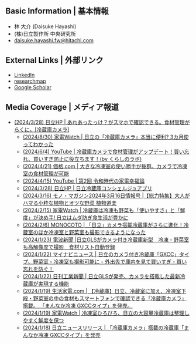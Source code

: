 ## Basic Information | 基本情報
- 林 大介 (Daisuke Hayashi）
- (株)日立製作所 中央研究所
- daisuke.hayashi.fw@hitachi.com

## External Links | 外部リンク
- [LinkedIn](https://www.linkedin.com/in/daisuke-hayashi/)
- [researchmap](https://researchmap.jp/daisuke_hayashi)
- [Google Scholar](https://scholar.google.co.jp/citations?user=VoK8vHQAAAAJ&hl=ja)

## Media Coverage | メディア報道
- [(2024/3/28) 日立HP | あれあったっけ？がスマホで確認できる。食材管理がらくに。[冷蔵庫カメラ]](https://kadenfan.hitachi.co.jp/rei/lineup/rgxcc67v/feature07.html)
    - [(2024/8/30) 家電Watch | 日立の「冷蔵庫カメラ」本当に便利? 3カ月使ってわかった](https://kaden.watch.impress.co.jp/docs/column_review/kdnreview/1615914.html)
    - [(2024/6/4) YouTube | 冷蔵庫カメラで食材管理がアップデート！買い忘れ、買いすぎ防止に役立ちます！(by くらしのラボ) ](https://corp.hitachi-gls.co.jp/_ct/17703307)
    - [(2024/4/21) 価格.com | 大きな冷凍室の使い勝手が抜群。カメラで冷凍室の食材管理が可能 ](https://review.kakaku.com/review/K0001597591/ReviewCD=1836900/)
    - [(2024/4/15) YouTube | 第2回 令和時代の家電幸福論](https://www.hitachi.co.jp/products/it/lumada/spcon/fieldtrip/02/index.html)
    - [(2024/3/28) 日立HP | 日立冷蔵庫コンシェルジュアプリ](https://kadenfan.hitachi.co.jp/app/rei/series01/index.html)
    - [(2024/3/16) モノ・マガジン2024年3月16日情報号 |【総力特集】大人がハマる小粋な植物とオツな野菜 植物道楽](https://www.monoshop.biz/SHOP/mm0933.html)
    - [(2024/2/15) 家電Watch | 冷蔵庫は冷凍も野菜も「使いやすさ」と「鮮度」が決め手! 日立はムダ防ぎ食生活が豊かに](https://kaden.watch.impress.co.jp/docs/topic/special/1565725.html)
    - [(2024/2/6) MONOCOTO | 「日立」カメラ搭載冷蔵庫がさらに進化！冷蔵室のほか冷凍室と野菜室も撮影できるようになった](https://monocotolab.com/hitachi-mannakareitou-gxcctype-240121/)
    - [(2024/1/23) 電波新聞 |日立GLSがカメラ付き冷蔵庫新型　冷凍・野菜室も高解像度で撮影　食材リスト自動登録](https://dempa-digital.com/article/520198)
    - [(2024/1/22) マイナビニュース | 日立のカメラ付き冷蔵庫「GXCC」タイプ、野菜室・冷凍室も撮影可能に - 外出先で庫内を見て買いすぎ・買い忘れを防ぐ！](https://news.mynavi.jp/article/20240122-hitachi-gls/)
    - [(2024/1/22) 日刊工業新聞 | 日立GLSが発売、カメラを搭載した最新冷蔵庫が実現する機能](https://newswitch.jp/p/40163)
    - [(2024/1/19) 生活家電.com | 【冷蔵庫】日立、冷蔵室に加え、冷凍室下段・野菜室の中の食材もスマートフォンで確認できる「冷蔵庫カメラ」搭載。
「まんなか冷凍 GXCCタイプ」を発売。](https://www.seikatsukaden.com/?p=39062)
    - [(2024/1/19) 家電Watch | 冷凍室ひろびろ、日立の大容量冷蔵庫は整理しやすく鮮度を保つ](https://kaden.watch.impress.co.jp/docs/news/1561932.html)
    - [(2024/1/18) 日立ニュースリリース | 「冷蔵庫カメラ」搭載の冷蔵庫「まんなか冷凍 GXCCタイプ」を発売 ](https://www.hitachi.co.jp/New/cnews/month/2024/01/0118.pdf)
